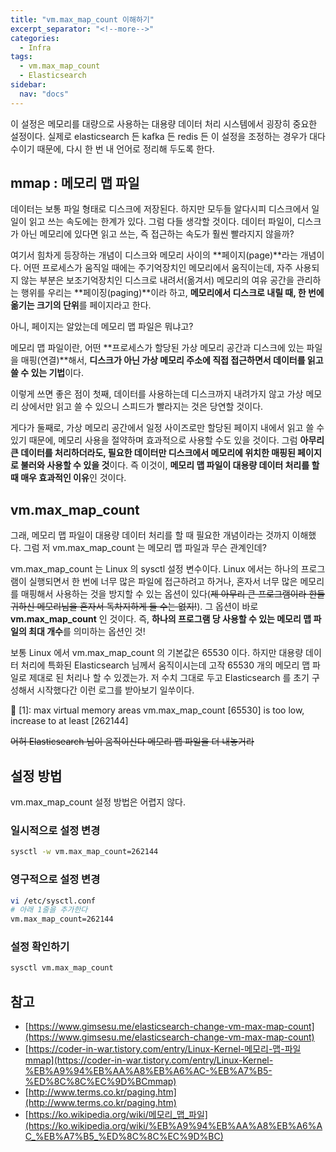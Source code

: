 ```yaml
---
title: "vm.max_map_count 이해하기"
excerpt_separator: "<!--more-->"
categories:
  - Infra
tags:
  - vm.max_map_count
  - Elasticsearch
sidebar:
  nav: "docs"
---
```

이 설정은 메모리를 대량으로 사용하는 대용량 데이터 처리 시스템에서 굉장히 중요한 설정이다. 실제로 elasticsearch 든 kafka 든 redis 든 이 설정을 조정하는 경우가 대다수이기 때문에, 다시 한 번 내 언어로 정리해 두도록 한다.

## mmap : 메모리 맵 파일

데이터는 보통 파일 형태로 디스크에 저장된다. 하지만 모두들 알다시피 디스크에서 일일이 읽고 쓰는 속도에는 한계가 있다. 그럼 다들 생각할 것이다. 데이터 파일이, 디스크가 아닌 메모리에 있다면 읽고 쓰는, 즉 접근하는 속도가 훨씬 빨라지지 않을까?

여기서 힘차게 등장하는 개념이 디스크와 메모리 사이의 **페이지(page)**라는 개념이다. 어떤 프로세스가 움직일 때에는 주기억장치인 메모리에서 움직이는데, 자주 사용되지 않는 부분은 보조기억장치인 디스크로 내려서(옮겨서) 메모리의 여유 공간을 관리하는 행위를 우리는 **페이징(paging)**이라 하고, **메모리에서 디스크로 내릴 때, 한 번에 옮기는 크기의 단위**를 페이지라고 한다.

아니, 페이지는 알았는데 메모리 맵 파일은 뭐냐고?

메모리 맵 파일이란, 어떤 **프로세스가 할당된 가상 메모리 공간과 디스크에 있는 파일을 매핑(연결)**해서, **디스크가 아닌 가상 메모리 주소에 직접 접근하면서 데이터를 읽고 쓸 수 있는 기법**이다. 

이렇게 쓰면 좋은 점이 첫째, 데이터를 사용하는데 디스크까지 내려가지 않고 가상 메모리 상에서만 읽고 쓸 수 있으니 스피드가 빨라지는 것은 당연할 것이다. 

게다가 둘째로, 가상 메모리 공간에서 일정 사이즈로만 할당된 페이지 내에서 읽고 쓸 수 있기 때문에, 메모리 사용을 절약하며 효과적으로 사용할 수도 있을 것이다. 그럼 **아무리 큰 데이터를 처리하더라도, 필요한 데이터만 디스크에서 메모리에 위치한 매핑된 페이지로 불러와 사용할 수 있을 것**이다. 즉 이것이, **메모리 맵 파일이 대용량 데이터 처리를 할 때 매우 효과적인 이유**인 것이다.

## vm.max_map_count

그래, 메모리 맵 파일이 대용량 데이터 처리를 할 때 필요한 개념이라는 것까지 이해했다. 그럼 저 vm.max_map_count 는 메모리 맵 파일과 무슨 관계인데?

vm.max_map_count 는 Linux 의 sysctl 설정 변수이다. Linux 에서는 하나의 프로그램이 실행되면서 한 번에 너무 많은 파일에 접근하려고 하거나, 혼자서 너무 많은 메모리를 매핑해서 사용하는 것을 방지할 수 있는 옵션이 있다(~~제 아무리 큰 프로그램이라 한들 귀하신 메모리님을 혼자서 독차지하게 둘 수는 없지!~~). 그 옵션이 바로 **vm.max_map_count** 인 것이다. 즉, **하나의 프로그램 당 사용할 수 있는 메모리 맵 파일의 최대 개수**를 의미하는 옵션인 것!

보통 Linux 에서 vm.max_map_count 의 기본값은 65530 이다. 하지만 대용량 데이터 처리에 특화된 Elasticsearch 님께서 움직이시는데 고작 65530 개의 메모리 맵 파일로 제대로 된 처리나 할 수 있겠는가. 저 수치 그대로 두고 Elasticsearch 를 초기 구성해서 시작했다간 이런 로그를 받아보기 일쑤이다.

<aside>
📢 [1]: max virtual memory areas vm.max_map_count [65530] is too low, increase to at least [262144]

</aside>

~~어허 Elasticsearch 님이 움직이신다 메모리 맵 파일을 더 내놓거라~~

## 설정 방법

vm.max_map_count 설정 방법은 어렵지 않다.

### 일시적으로 설정 변경

```bash
sysctl -w vm.max_map_count=262144
```

### 영구적으로 설정 변경

```bash
vi /etc/sysctl.conf
# 아래 1줄을 추가한다
vm.max_map_count=262144
```

### 설정 확인하기

```bash
sysctl vm.max_map_count
```

## 참고

- [https://www.gimsesu.me/elasticsearch-change-vm-max-map-count](https://www.gimsesu.me/elasticsearch-change-vm-max-map-count)
- [https://coder-in-war.tistory.com/entry/Linux-Kernel-메모리-맵-파일mmap](https://coder-in-war.tistory.com/entry/Linux-Kernel-%EB%A9%94%EB%AA%A8%EB%A6%AC-%EB%A7%B5-%ED%8C%8C%EC%9D%BCmmap)
- [http://www.terms.co.kr/paging.htm](http://www.terms.co.kr/paging.htm)
- [https://ko.wikipedia.org/wiki/메모리_맵_파일](https://ko.wikipedia.org/wiki/%EB%A9%94%EB%AA%A8%EB%A6%AC_%EB%A7%B5_%ED%8C%8C%EC%9D%BC)
